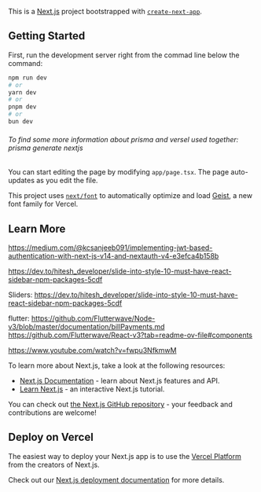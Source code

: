 This is a [Next.js](https://nextjs.org) project bootstrapped with [`create-next-app`](https://nextjs.org/docs/app/api-reference/cli/create-next-app).

## Getting Started

First, run the development server right from the commad line below the command:

```bash
npm run dev
# or
yarn dev
# or
pnpm dev
# or
bun dev
```

###### To find some more information about prisma and versel used together: prisma generate nextjs

You can start editing the page by modifying `app/page.tsx`. The page auto-updates as you edit the file.

This project uses [`next/font`](https://nextjs.org/docs/app/building-your-application/optimizing/fonts) to automatically optimize and load [Geist](https://vercel.com/font), a new font family for Vercel.

## Learn More
https://medium.com/@kcsanjeeb091/implementing-jwt-based-authentication-with-next-js-v14-and-nextauth-v4-e3efca4b158b


https://dev.to/hitesh_developer/slide-into-style-10-must-have-react-sidebar-npm-packages-5cdf


Sliders: https://dev.to/hitesh_developer/slide-into-style-10-must-have-react-sidebar-npm-packages-5cdf


flutter:
https://github.com/Flutterwave/Node-v3/blob/master/documentation/billPayments.md
https://github.com/Flutterwave/React-v3?tab=readme-ov-file#components

https://www.youtube.com/watch?v=fwpu3NfkmwM

To learn more about Next.js, take a look at the following resources:

- [Next.js Documentation](https://nextjs.org/docs) - learn about Next.js features and API.
- [Learn Next.js](https://nextjs.org/learn) - an interactive Next.js tutorial.

You can check out [the Next.js GitHub repository](https://github.com/vercel/next.js) - your feedback and contributions are welcome!

## Deploy on Vercel

The easiest way to deploy your Next.js app is to use the [Vercel Platform](https://vercel.com/new?utm_medium=default-template&filter=next.js&utm_source=create-next-app&utm_campaign=create-next-app-readme) from the creators of Next.js.

Check out our [Next.js deployment documentation](https://nextjs.org/docs/app/building-your-application/deploying) for more details.